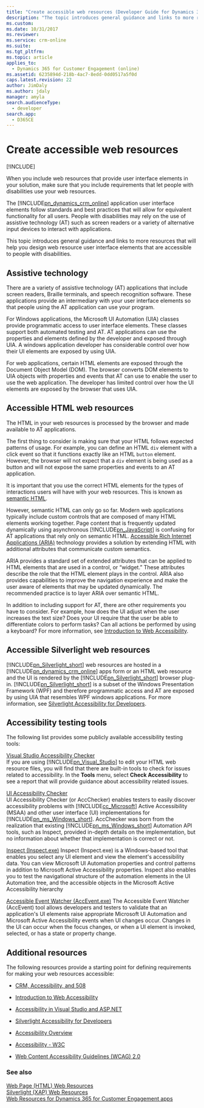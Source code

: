 ```yaml
---
title: "Create accessible web resources (Developer Guide for Dynamics 365 for Customer Engagement apps) | MicrosoftDocs"
description: "The topic introduces general guidance and links to more resources that will help you design web resource user interface elements that are accessible to people with disabilities."
ms.custom: 
ms.date: 10/31/2017
ms.reviewer: 
ms.service: crm-online
ms.suite: 
ms.tgt_pltfrm: 
ms.topic: article
applies_to: 
  - Dynamics 365 for Customer Engagement (online)
ms.assetid: 6235894d-218b-4ac7-8edd-0dd0517a5f0d
caps.latest.revision: 22
author: JimDaly
ms.author: jdaly
manager: amyla
search.audienceType: 
  - developer
search.app: 
  - D365CE
---
```

# Create accessible web resources

[!INCLUDE[](../includes/cc_applies_to_update_9_0_0.md)]

When you include web resources that provide user interface elements in your solution, make sure that you include requirements that let people with disabilities use your web resources.  
  
 The [!INCLUDE[pn_dynamics_crm_online](../includes/pn-dynamics-crm-online.md)] application user interface elements follow standards and best practices that will allow for equivalent functionality for all users. People with disabilities may rely on the use of assistive technology (AT) such as screen readers or a variety of alternative input devices to interact with applications.  
  
 This topic introduces general guidance and links to more resources that will help you design web resource user interface elements that are accessible to people with disabilities.  
  
<a name="BKMK_AT"></a>   
## Assistive technology  
 There are a variety of assistive technology (AT) applications that include screen readers, Braille terminals, and speech recognition software. These applications provide an intermediary with your user interface elements so that people using the AT application can use your program.  
  
 For Windows applications, the Microsoft UI Automation (UIA) classes provide programmatic access to user interface elements. These classes support both automated testing and AT. AT applications can use the properties and elements defined by the developer and exposed through UIA. A windows application developer has considerable control over how their UI elements are exposed by using UIA.  
  
 For web applications, certain HTML elements are exposed through the Document Object Model (DOM). The browser converts DOM elements to UIA objects with properties and events that AT can use to enable the user to use the web application. The developer has limited control over how the UI elements are exposed by the browser that uses UIA.  
  
<a name="BKMK_HTMLWebResources"></a>   
## Accessible HTML web resources  
 The HTML in your web resources is processed by the browser and made available to AT applications.  
  
 The first thing to consider is making sure that your HTML follows expected patterns of usage. For example, you can define an HTML `div` element with a click event so that it functions exactly like an HTML `button` element. However, the browser will not expect that a `div` element is being used as a button and will not expose the same properties and events to an AT application.  
  
 It is important that you use the correct HTML elements for the types of interactions users will have with your web resources. This is known as [semantic HTML](https://msdn.microsoft.com/gg671917.aspx).  
  
 However, semantic HTML can only go so far. Modern web applications typically include custom controls that are composed of many HTML elements working together. Page content that is frequently updated dynamically using asynchronous [!INCLUDE[pn_JavaScript](../includes/pn-javascript.md)] is confusing for AT applications that rely only on semantic HTML. [Accessible Rich Internet Applications (ARIA)](https://msdn.microsoft.com/gg671918.aspx) technology provides a solution by extending HTML with additional attributes that communicate custom semantics.  
  
 ARIA provides a standard set of extended attributes that can be applied to HTML elements that are used in a control, or “widget.” These attributes describe the role that the HTML element plays in the control. ARIA also provides capabilities to improve the navigation experience and make the user aware of elements that may be updated dynamically. The recommended practice is to layer ARIA over semantic HTML.  
  
 In addition to including support for AT, there are other requirements you have to consider. For example, how does the UI adjust when the user increases the text size? Does your UI require that the user be able to differentiate colors to perform tasks? Can all actions be performed by using a keyboard? For more information, see [Introduction to Web Accessibility](https://msdn.microsoft.com/windows/gg671915).  
  
<a name="BKMK_SilverlightWebResources"></a>   
## Accessible Silverlight web resources  
 [!INCLUDE[pn_Silverlight_short](../includes/pn-silverlight-short.md)] web resources are hosted in a [!INCLUDE[pn_dynamics_crm_online](../includes/pn-dynamics-crm-online.md)] apps form or an HTML web resource and the UI is rendered by the [!INCLUDE[pn_Silverlight_short](../includes/pn-silverlight-short.md)] browser plug-in. [!INCLUDE[pn_Silverlight_short](../includes/pn-silverlight-short.md)] is a subset of the Windows Presentation Framework (WPF) and therefore programmatic access and AT are exposed by using UIA that resembles WPF windows applications. For more information, see [Silverlight Accessibility for Developers](https://msdn.microsoft.com/windows/gg591270).  
  
<a name="BKMK_AccessiblityTestingTools"></a>   
## Accessibility testing tools  
 The following list provides some publicly available accessibility testing tools:  
  
 [Visual Studio Accessibility Checker](https://msdn.microsoft.com/library/ms228004)  
 If you are using [!INCLUDE[pn_Visual_Studio](../includes/pn-visual-studio.md)] to edit your HTML web resource files, you will find that there are built-in tools to check for issues related to accessibility. In the **Tools** menu, select **Check Accessibility** to see a report that will provide guidance about accessibility related issues.  
  
 [UI Accessibility Checker](http://acccheck.codeplex.com/)  
 UI Accessibility Checker (or AccChecker) enables testers to easily discover accessibility problems with [!INCLUDE[cc_Microsoft](../includes/cc-microsoft.md)] Active Accessibility (MSAA) and other user interface (UI) implementations for [!INCLUDE[pn_ms_Windows_short](../includes/pn-ms-windows-short.md)]. AccChecker was born from the realization that existing [!INCLUDE[pn_ms_Windows_short](../includes/pn-ms-windows-short.md)] Automation API tools, such as Inspect, provided in-depth details on the implementation, but no information about whether that implementation is correct or not.  
  
 [Inspect (Inspect.exe)](https://msdn.microsoft.com/library/windows/desktop/dd318521\(v=vs.85\).aspx)  
 Inspect (Inspect.exe) is a Windows-based tool that enables you select any UI element and view the element's accessibility data. You can view Microsoft UI Automation properties and control patterns in addition to Microsoft Active Accessibility properties. Inspect also enables you to test the navigational structure of the automation elements in the UI Automation tree, and the accessible objects in the Microsoft Active Accessibility hierarchy  
  
 [Accessible Event Watcher (AccEvent.exe)](https://msdn.microsoft.com/library/windows/desktop/dd317979\(v=vs.85\).aspx)  
 The Accessible Event Watcher (AccEvent) tool allows developers and testers to validate that an application's UI elements raise appropriate Microsoft UI Automation and Microsoft Active Accessibility events when UI changes occur. Changes in the UI can occur when the focus changes, or when a UI element is invoked, selected, or has a state or property change.  
  
<a name="BKMK_AdditionalResources"></a>   
## Additional resources  
 The following resources provide a starting point for defining requirements for making your web resources accessible:  
  
-   [CRM, Accessibility, and 508](http://blogs.msdn.com/b/devkeydet/archive/2013/01/29/crm-accessibility-and-508.aspx)  
  
-   [Introduction to Web Accessibility](https://msdn.microsoft.com/windows/gg671915)  
  
-   [Accessibility in Visual Studio and ASP.NET](https://msdn.microsoft.com/library/ms228004)  
  
-   [Silverlight Accessibility for Developers](https://msdn.microsoft.com/windows/gg591270)  
  
-   [Accessibility Overview](https://msdn.microsoft.com/windows/bb735024.aspx)  
  
-   [Accessibility - W3C](http://www.w3.org/standards/webdesign/accessibility)  
  
-   [Web Content Accessibility Guidelines (WCAG) 2.0](http://www.w3.org/TR/WCAG20/)  
  
### See also  
 [Web Page (HTML) Web Resources](webpage-html-web-resources.md)   
 [Silverlight (XAP) Web Resources](silverlight-xap-web-resources.md)   
 [Web Resources for Dynamics 365 for Customer Engagement apps](web-resources.md)
